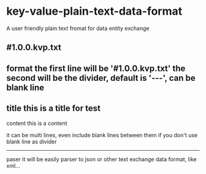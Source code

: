 # key-value-plain-text-data-format
A user friendly plain text fromat for data entity exchange


#1.0.0.kvp.txt
---
format
the first line will be '#1.0.0.kvp.txt'
the second will be the divider, default is '---', can be blank line
---
title
this is a title for test
---
content
this is a content

it can be multi lines, even include blank lines between them if you don't use blank line as divider

---
paser
it will be easily parser to json or other text exchange data format, like xml...
